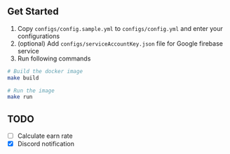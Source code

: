 ## Get Started

1. Copy `configs/config.sample.yml` to `configs/config.yml` and enter your configurations
2. (optional) Add `configs/serviceAccountKey.json` file for Google firebase service
3. Run following commands

``` sh
# Build the docker image
make build

# Run the image
make run
```

## TODO

- [ ] Calculate earn rate
- [x] Discord notification
